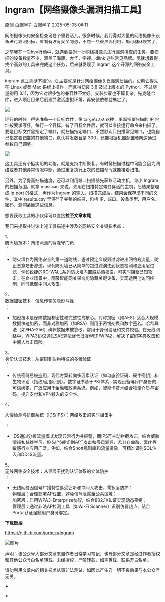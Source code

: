 #  Ingram【网络摄像头漏洞扫描工具】   
原创 白帽学子  白帽学子   2025-05-05 00:11  
  
网络摄像头的安全检查可是个重要活儿。很多时候，我们得对大量的网络摄像头设备进行漏洞扫描，看看有没有安全隐患，不然一旦被黑客利用，那可就麻烦大了。  
  
之前我在一次hvv行动中，就遇到要对一批网络摄像头进行漏洞排查的任务。要扫描的设备数量不少，涵盖了海康、大华、宇视、dlink 这些常见品牌。我就想着得找个高效的工具来完成这个任务，后来就发现了 Ingram 这个开源的网络安全工具。  
  
Ingram 这工具挺不错的，它主要就是针对网络摄像头做漏洞扫描的。使用它得先在 Linux 或者 Mac 系统上操作，而且得安装 3.8 及以上版本的 Python，不过尽量别用 3.11，因为它对很多包的兼容性不太好。安装步骤也不算复杂，先克隆仓库，进入项目目录后创建并激活虚拟环境，再安装依赖就搞定了。  
  
![](https://mmbiz.qpic.cn/sz_mmbiz_jpg/LYy9xnADcdjVQFemFbibvvLQmBl7DVFV3SYBtLHXtqvEOau1WupqnYyehMtFp8jLhMmLcUbL1HHyRbxgzUntEZg/640?wx_fmt=jpeg "")  
  
运行的时候，得先准备一个目标文件，像 targets.txt 这种，里面把要扫描的 IP 地址按要求写好，每行一个目标。有了目标文件后，就可以直接运行命令来扫描了。要是目标文件里指定了端口，就扫描指定端口，不然默认只扫描常见端口，也能自己指定要扫描的其他端口。默认并发数目是 300，还能根据机器配置和网速通过参数自己调整。  
  
![](https://mmbiz.qpic.cn/sz_mmbiz_jpg/LYy9xnADcdjVQFemFbibvvLQmBl7DVFV37SmIKlSrccDsFR6WlSE3Oxicl2sSEStRfUUfialKPYYyRRGI3gvic5Qew/640?wx_fmt=jpeg "")  
  
这工具还有个挺实用的功能，就是支持中断恢复。有时候扫描过程中可能会因为网络或者其他异常情况中断，通过重复执行上次的扫描命令就能接着扫描。  
  
另外，为了提高扫描速度，还可以利用端口扫描器先获取活动主机，缩小 Ingram 的扫描范围。就拿 masscan 来说，先用它扫描特定端口存活的主机，把结果整理成 ip:port 的格式，再作为 Ingram 的输入。扫描完成后，结果会保存成不同的文件，其中 results.csv 里保存了完整的结果，包括 IP、端口、设备类型、用户名、密码、漏洞条目这些信息。  
  
想要获取工具的小伙伴可以直接**拉至文章末尾**  
  
我们来提取并讨论上述工具描述中涉及的网络安全关键技术点：  
  
1、  
防火墙技术：网络流量的智能守门员  
：  
- 防火墙作为网络安全的第一道防线，通过预定义规则过滤进出网络的流量，防止恶意攻击渗透。现代防火墙已从简单的包过滤演进到状态检测和应用层过滤，例如锐捷的RG-WALL系列防火墙内置威胁情报库，可实时阻断已知攻击。在企业场景中，隐蔽智能网关架构能隐藏关键设备，实现透明化访问控制，同时抵御中间人攻击。  
  
2、  
数据加密技术：信息传输的隐形斗篷  
：  
- 加密技术是保障数据机密性和完整性的核心。对称加密（如AES）适合大规模数据快速加密，而非对称加密（如RSA）则用于密钥交换和数字签名。哈希算法（如SHA-256）确保数据未被篡改，常用于身份验证和文件校验。在无线网络中，WPA3协议通过SAE算法替代旧版WEP/WPA2，解决了密码字典攻击和中间人攻击风险。  
  
3、  
身份认证技术：从密码到生物特征的多维验证  
：  
- 传统密码易被盗用，现代方案转向多因素认证（如动态验证码、硬件密钥）和生物识别（指纹/面部识别）。数字证书基于PKI体系，实现设备与用户身份的可信绑定，广泛应用于金融和政务系统。例如，智能卡技术结合物理介质与密码，提升支付和VPN接入的安全性。  
  
4、  
  
入侵检测与防御系统（IDS/IPS）：网络攻击的实时狙击手  
  
：  
- IDS通过分析流量模式发现异常行为并报警，而IPS可主动拦截攻击。结合威胁情报和机器学习，IDS/IPS能识别APT攻击和零日漏洞，尤其在金融、医疗等敏感行业应用广泛。例如，结合Snort规则库和流量镜像，可精准识别SQL注入和DDoS流量。  
  
5、  
无线网络安全技术：从信号干扰到认证体系的立体防护  
：  
- 无线网络因信号广播特性易受窃听和中间人攻击，需多层防护：  
物理层：合理部署AP位置，避免信号泄露至公共区域；  
加密层：启用WPA3-Enterprise协议，结合802.1X认证实现动态密钥；  
管理层：通过非法AP检测工具（如Wi-Fi Scanner）识别仿冒热点，结合Portal认证强制用户身份绑定。  
  
  
  
  
**下载链接**  
  
https://github.com/jorhelp/Ingram  
  
  
![图片](https://mmbiz.qpic.cn/sz_mmbiz_gif/LYy9xnADcdhic61NkXCWKufScrUrmmsG8tztWD8fDRiatPUaljxxpKc1PpnYNFjPibU5FwJmcuO4mZoQg5aXsAcog/640?wx_fmt=gif&wxfrom=5&wx_lazy=1&wx_co=1&tp=webp "")  
  
  
声明：该公众号大部分文章来自作者日常学习笔记，也有部分文章是经过作者授权和其他公众号白名单转载，未经授权，严禁转载，如需转载，联系开白名单。  
  
请勿利用文章内的相关技术从事非法测试，如因此产生的一切不良后果与本公众号无关。  
  
✦  
  
✦  
  
  
